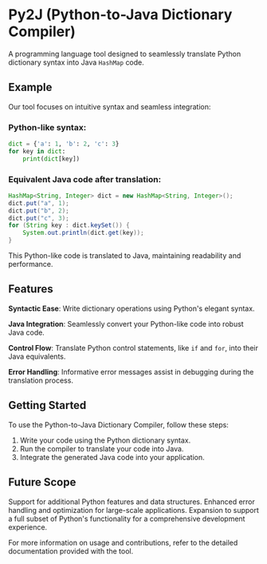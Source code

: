 # Py2J (Python-to-Java Dictionary Compiler)

A programming language tool designed to seamlessly translate Python dictionary syntax into Java `HashMap` code.

## Example

Our tool focuses on intuitive syntax and seamless integration:

### Python-like syntax:
```python
dict = {'a': 1, 'b': 2, 'c': 3}
for key in dict:
    print(dict[key])
```

### Equivalent Java code after translation:
```java
HashMap<String, Integer> dict = new HashMap<String, Integer>();
dict.put("a", 1);
dict.put("b", 2);
dict.put("c", 3);
for (String key : dict.keySet()) {
    System.out.println(dict.get(key));
}
```

This Python-like code is translated to Java, maintaining readability and performance.

## Features

**Syntactic Ease**: Write dictionary operations using Python's elegant syntax.

**Java Integration**: Seamlessly convert your Python-like code into robust Java code.

**Control Flow**: Translate Python control statements, like `if` and `for`, into their Java equivalents.

**Error Handling**: Informative error messages assist in debugging during the translation process.

## Getting Started

To use the Python-to-Java Dictionary Compiler, follow these steps:

1. Write your code using the Python dictionary syntax.
2. Run the compiler to translate your code into Java.
3. Integrate the generated Java code into your application.

## Future Scope

Support for additional Python features and data structures. Enhanced error handling and optimization for large-scale applications. Expansion to support a full subset of Python's functionality for a comprehensive development experience.

For more information on usage and contributions, refer to the detailed documentation provided with the tool.
